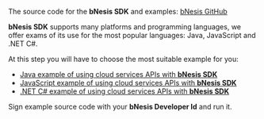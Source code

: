 The source code for the **bNesis SDK** and examples:
[bNesis GitHub](https://github.com/bNesisDeveloper/bNesis)  

**bNesis SDK** supports many platforms and programming languages, we offer exams of its use for the most popular languages: Java, JavaScript and .NET C#.  

At this step you will have to choose the most suitable example for you:

- [Java example of using cloud services APIs with **bNesis SDK**](https://github.com/bNesisDeveloper/bNesis/tree/master/Examples/JavaExamples)
- [JavaScript example of using cloud services APIs with **bNesis SDK**](https://github.com/bNesisDeveloper/bNesis/tree/master/Examples/JSExamples)
- [.NET C# example of using cloud services APIs with **bNesis SDK**](https://github.com/bNesisDeveloper/bNesis/tree/master/Examples/CSharpExamples)

Sign example source code with your **bNesis Developer Id** and run it.
